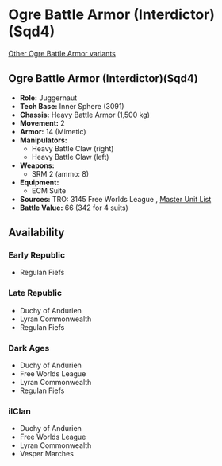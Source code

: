 # Ogre Battle Armor (Interdictor)(Sqd4) 

[Other Ogre Battle Armor variants](../ogre_battle_armor.md) 

## Ogre Battle Armor (Interdictor)(Sqd4) 

- **Role:** Juggernaut 
- **Tech Base:** Inner Sphere (3091) 
- **Chassis:** Heavy Battle Armor (1,500 kg) 
- **Movement:** 2 
- **Armor:** 14 (Mimetic) 
- **Manipulators:** 
  - Heavy Battle Claw (right) 
  - Heavy Battle Claw (left) 
- **Weapons:** 
  - SRM 2 (ammo: 8) 
- **Equipment:** 
  - ECM Suite 
- **Sources:** TRO: 3145 Free Worlds League , [Master Unit List](http://masterunitlist.info/Unit/Details/6482) 
- **Battle Value:** 66 (342 for 4 suits) 

## Availability 

### Early Republic 

- Regulan Fiefs 

### Late Republic 

- Duchy of Andurien 
- Lyran Commonwealth 
- Regulan Fiefs 

### Dark Ages 

- Duchy of Andurien 
- Free Worlds League 
- Lyran Commonwealth 
- Regulan Fiefs 

### ilClan 

- Duchy of Andurien 
- Free Worlds League 
- Lyran Commonwealth 
- Vesper Marches 

